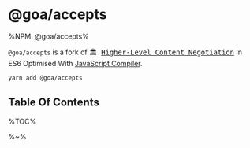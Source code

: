 # @goa/accepts

%NPM: @goa/accepts%

`@goa/accepts` is a fork of <kbd>🏛 [Higher-Level Content Negotiation](https://github.com/jshttp/accepts/)</kbd> In ES6 Optimised With [JavaScript Compiler](https://compiler.page).

<goa test="test/spec/type.js"/>

```sh
yarn add @goa/accepts
```

## Table Of Contents

%TOC%

%~%